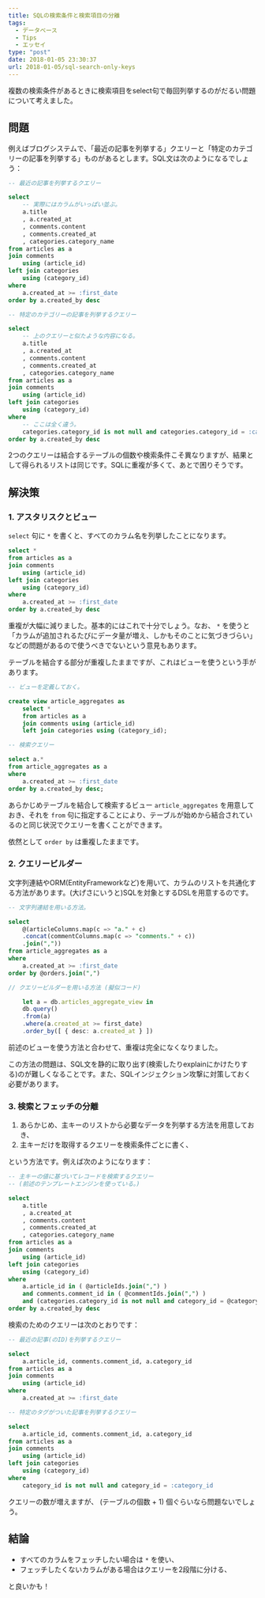 ```yaml
---
title: SQLの検索条件と検索項目の分離
tags:
  - データベース
  - Tips
  - エッセイ
type: "post"
date: 2018-01-05 23:30:37
url: 2018-01-05/sql-search-only-keys
---
```


複数の検索条件があるときに検索項目をselect句で毎回列挙するのがだるい問題について考えました。

<!--more-->

## 問題

例えばブログシステムで、「最近の記事を列挙する」クエリーと「特定のカテゴリーの記事を列挙する」ものがあるとします。SQL文は次のようになるでしょう：

```sql
-- 最近の記事を列挙するクエリー

select
    -- 実際にはカラムがいっぱい並ぶ。
    a.title
    , a.created_at
    , comments.content
    , comments.created_at
    , categories.category_name
from articles as a
join comments
    using (article_id)
left join categories
    using (category_id)
where
    a.created_at >= :first_date
order by a.created_by desc
```

```sql
-- 特定のカテゴリーの記事を列挙するクエリー

select
    -- 上のクエリーと似たような内容になる。
    a.title
    , a.created_at
    , comments.content
    , comments.created_at
    , categories.category_name
from articles as a
join comments
    using (article_id)
left join categories
    using (category_id)
where
    -- ここは全く違う。
    categories.category_id is not null and categories.category_id = :category_id
order by a.created_by desc
```

2つのクエリーは結合するテーブルの個数や検索条件こそ異なりますが、結果として得られるリストは同じです。SQLに重複が多くて、あとで困りそうです。

## 解決策
### 1. アスタリスクとビュー
`select` 句に `*` を書くと、すべてのカラム名を列挙したことになります。

```sql
select *
from articles as a
join comments
    using (article_id)
left join categories
    using (category_id)
where
    a.created_at >= :first_date
order by a.created_by desc
```

重複が大幅に減りました。基本的にはこれで十分でしょう。なお、 `*` を使うと「カラムが追加されるたびにデータ量が増え、しかもそのことに気づきづらい」などの問題があるので使うべきでないという意見もあります。

テーブルを結合する部分が重複したままですが、これはビューを使うという手があります。

```sql
-- ビューを定義しておく。

create view article_aggregates as
    select *
    from articles as a
    join comments using (article_id)
    left join categories using (category_id);

-- 検索クエリー

select a.*
from article_aggregates as a
where
    a.created_at >= :first_date
order by a.created_by desc;
```

あらかじめテーブルを結合して検索するビュー  `article_aggregates` を用意しておき、それを `from` 句に指定することにより、テーブルが始めから結合されているのと同じ状況でクエリーを書くことができます。

依然として ``order by`` は重複したままです。

### 2. クエリービルダー

文字列連結やORM(EntityFrameworkなど)を用いて、カラムのリストを共通化する方法があります。(大げさにいうと)SQLを対象とするDSLを用意するのです。

```sql
-- 文字列連結を用いる方法。

select
    @(articleColumns.map(c => "a." + c)
    .concat(commentColumns.map(c => "comments." + c))
    .join(","))
from article_aggregates as a
where
    a.created_at >= :first_date
order by @orders.join(",")
```

```typescript
// クエリービルダーを用いる方法 (擬似コード)

    let a = db.articles_aggregate_view in
    db.query()
    .from(a)
    .where(a.created_at >= first_date)
    .order_by([ { desc: a.created_at } ])
```

前述のビューを使う方法と合わせて、重複は完全になくなりました。

この方法の問題は、SQL文を静的に取り出す(検索したりexplainにかけたりする)のが難しくなることです。また、SQLインジェクション攻撃に対策しておく必要があります。

### 3. 検索とフェッチの分離

1. あらかじめ、主キーのリストから必要なデータを列挙する方法を用意しておき、
1. 主キーだけを取得するクエリーを検索条件ごとに書く、

という方法です。例えば次のようになります：

```sql
-- 主キーの値に基づいてレコードを検索するクエリー
-- (前述のテンプレートエンジンを使っている。)

select
    a.title
    , a.created_at
    , comments.content
    , comments.created_at
    , categories.category_name
from articles as a
join comments
    using (article_id)
left join categories
    using (category_id)
where
    a.article_id in ( @articleIds.join(",") )
    and comments.comment_id in ( @commentIds.join(",") )
    and (categories.category_id is not null and category_id = @categoryId)
order by a.created_by desc
```

検索のためのクエリーは次のとおりです：

```sql
-- 最近の記事(のID)を列挙するクエリー

select
    a.article_id, comments.comment_id, a.category_id
from articles as a
join comments
    using (article_id)
where
    a.created_at >= :first_date
```

```sql
-- 特定のタグがついた記事を列挙するクエリー

select
    a.article_id, comments.comment_id, a.category_id
from articles as a
join comments
    using (article_id)
left join categories
    using (category_id)
where
    category_id is not null and category_id = :category_id
```

クエリーの数が増えますが、 (テーブルの個数 + 1) 個ぐらいなら問題ないでしょう。

## 結論
- すべてのカラムをフェッチしたい場合は `*` を使い、
- フェッチしたくないカラムがある場合はクエリーを2段階に分ける、

と良いかも！
